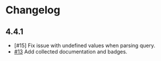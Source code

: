 # Changelog

## 4.4.1

- [#15] Fix issue with undefined values when parsing query.
- [#13] Add collected documentation and badges.

[#13]: https://github.com/warehouseai/warehouse.ai-api-client/pull/13
